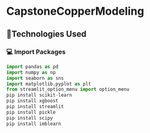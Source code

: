 # CapstoneCopperModeling

## 🎨Technologies Used


### 💻 Import Packages
```python
import pandas as pd
import numpy as np
import seaborn as sns
import matplotlib.pyplot as plt
from streamlit_option_menu import option_menu
pip install scikit-learn 
pip install xgboost 
pip install streamlit 
pip install pickle
pip install scipy
pip install imblearn
